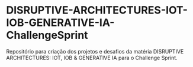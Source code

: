 # DISRUPTIVE-ARCHITECTURES-IOT-IOB-GENERATIVE-IA-ChallengeSprint
Repositório para criação dos projetos e desafios da matéria DISRUPTIVE ARCHITECTURES: IOT, IOB &amp; GENERATIVE IA para o Challenge Sprint.
